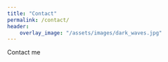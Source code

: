 ```yaml
---
title: "Contact"
permalink: /contact/
header:
    overlay_image: "/assets/images/dark_waves.jpg"
---
```


Contact me
